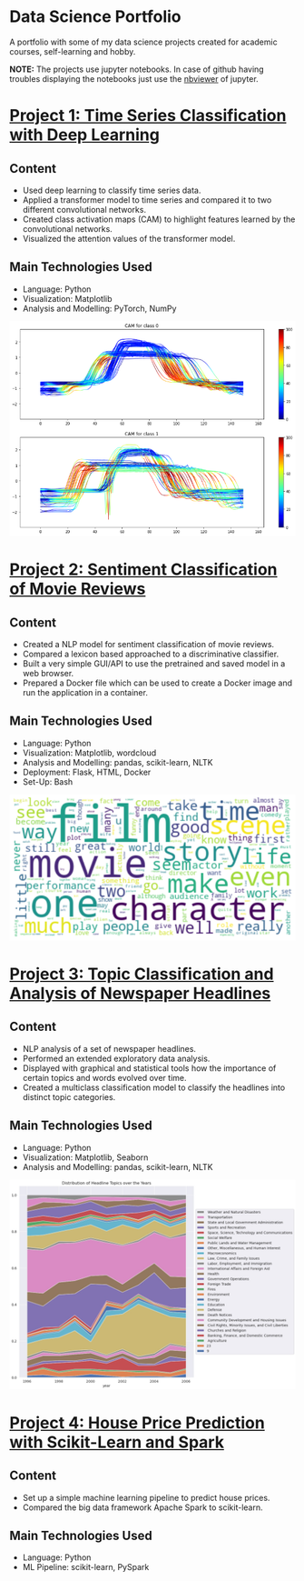 # Data Science Portfolio
A portfolio with some of my data science projects created for academic courses, self-learning and hobby. 

**NOTE:**  The projects use jupyter notebooks. In case of github having troubles displaying the notebooks just use the [nbviewer](https://nbviewer.jupyter.org/) of jupyter.

# [Project 1: Time Series Classification with Deep Learning](https://github.com/raffaelk/DL_Timeseries_Classification) 

## Content
- Used deep learning to classify time series data.
- Applied a transformer model to time series and compared it to two different convolutional networks.
- Created class activation maps (CAM) to highlight features learned by the convolutional networks.
- Visualized the attention values of the transformer model.

## Main Technologies Used

- Language: Python
- Visualization: Matplotlib
- Analysis and Modelling: PyTorch, NumPy

![](images/cam_gunpoint.png)


# [Project 2: Sentiment Classification of Movie Reviews](https://github.com/raffaelk/nlp-basics/tree/main/sentiment_classification)

## Content
- Created a NLP model for sentiment classification of movie reviews.
- Compared a lexicon based approached to a discriminative classifier.
- Built a very simple GUI/API to use the pretrained and saved model in a web browser.
- Prepared a Docker file which can be used to create a Docker image and run the application in a container.

## Main Technologies Used
- Language: Python 
- Visualization: Matplotlib, wordcloud
- Analysis and Modelling: pandas, scikit-learn, NLTK
- Deployment: Flask, HTML, Docker
- Set-Up: Bash

![](images/movie_wc.png)


# [Project 3: Topic Classification and Analysis of Newspaper Headlines](https://github.com/raffaelk/nlp-basics/tree/main/topic_classification)

## Content
- NLP analysis of a set of newspaper headlines.
- Performed an extended exploratory data analysis.
- Displayed with graphical and statistical tools how the importance of certain topics and words evolved over time.
- Created a multiclass classification model to classify the headlines into distinct topic categories. 

## Main Technologies Used
- Language: Python 
- Visualization: Matplotlib, Seaborn
- Analysis and Modelling: pandas, scikit-learn, NLTK

![](/images/headline_dist.jpg)

# [Project 4: House Price Prediction with Scikit-Learn and Spark](https://github.com/raffaelk/ames_regression/edit/main/README.md)

## Content
- Set up a simple machine learning pipeline to predict house prices.
- Compared the big data framework Apache Spark to scikit-learn.

## Main Technologies Used
- Language: Python 
- ML Pipeline: scikit-learn, PySpark
